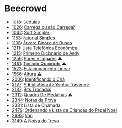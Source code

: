 # Beecrowd

- [1018](1018): [Cédulas](https://www.beecrowd.com.br/repository/UOJ_1018.html)
- [1026](1026): [Carrega ou não Carrega?](https://www.beecrowd.com.br/repository/UOJ_1026.html)
- [1042](1042): [Sort Simples](https://www.beecrowd.com.br/repository/UOJ_1042.html)
- [1153](1153): [Fatorial Simples](https://www.beecrowd.com.br/repository/UOJ_1153.html)
- [1195](1195): [Árvore Binária de Busca](https://www.beecrowd.com.br/repository/UOJ_1195.html)
- [1211](1211): [Lista Telefônica Econômica](https://www.beecrowd.com.br/repository/UOJ_1211.html)
- [1215](1215): [Primeiro Dicionário de Andy](https://www.beecrowd.com.br/repository/UOJ_1215.html)
- [1259](1259): [Pares e Ímpares](https://www.beecrowd.com.br/repository/UOJ_1259.html) ⚠️
- [1451](1451): [Teclado Quebrado](https://www.beecrowd.com.br/repository/UOJ_1451.html) ⚠️
- [1523](1523): [Estacionamento Linear](https://www.beecrowd.com.br/repository/UOJ_1523.html)
- [1566](1566): [Altura](https://www.beecrowd.com.br/repository/UOJ_1566.html) ⚠️
- [2006](2006): [Identificando o Chá](https://www.beecrowd.com.br/repository/UOJ_2006.html)
- [2137](2137): [A Biblioteca do Senhor Severino](https://www.beecrowd.com.br/repository/UOJ_2137.html)
- [2187](2187): [Bits Trocados](https://www.beecrowd.com.br/repository/UOJ_2187.html)
- [2312](2312): [Quadro De Medalhas](https://www.beecrowd.com.br/repository/UOJ_2312.html) ⚠️
- [2344](2344): [Notas da Prova](https://www.beecrowd.com.br/repository/UOJ_2344.html)
- [2381](2381): [Lista de Chamada](https://www.beecrowd.com.br/repository/UOJ_2381.html)
- [2479](2479): [Ordenando a Lista de Crianças do Papai Noel](https://www.beecrowd.com.br/repository/UOJ_2479.html)
- [2693](2693): [Van](https://www.beecrowd.com.br/repository/UOJ_2693.html)
- [3149](3149): [A Noiva do Trevo](https://www.beecrowd.com.br/repository/UOJ_3149.html)

